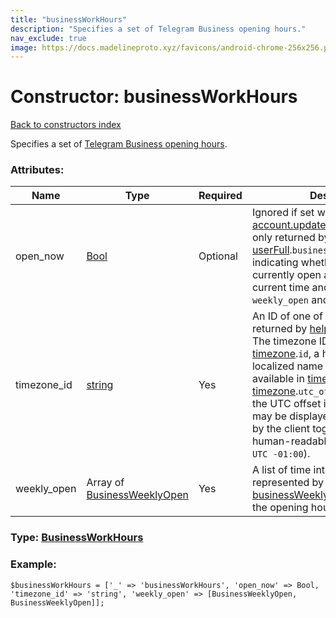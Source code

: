 ```yaml
---
title: "businessWorkHours"
description: "Specifies a set of Telegram Business opening hours."
nav_exclude: true
image: https://docs.madelineproto.xyz/favicons/android-chrome-256x256.png
---
```

# Constructor: businessWorkHours  
[Back to constructors index](/API_docs/constructors/index.html)



Specifies a set of [Telegram Business opening hours](https://core.telegram.org/api/business#opening-hours).

### Attributes:

| Name     |    Type       | Required | Description |
|----------|---------------|----------|-------------|
|open\_now|[Bool](/API_docs/types/Bool.html) | Optional|Ignored if set while invoking [account.updateBusinessWorkHours](../methods/account.updateBusinessWorkHours.html), only returned by the server in [userFull](../constructors/userFull.html).`business_work_hours`, indicating whether the business is currently open according to the current time and the values in `weekly_open` and `timezone`.|
|timezone\_id|[string](/API_docs/types/string.html) | Yes|An ID of one of the timezones returned by [help.getTimezonesList](../methods/help.getTimezonesList.html).  <br>  The timezone ID is contained [timezone](../constructors/timezone.html).`id`, a human-readable, localized name of the timezone is available in [timezone](../constructors/timezone.html).`name` and the [timezone](../constructors/timezone.html).`utc_offset` field contains the UTC offset in seconds, which may be displayed in hh:mm format by the client together with the human-readable name (i.e. `$name UTC -01:00`).|
|weekly\_open|Array of [BusinessWeeklyOpen](/API_docs/types/BusinessWeeklyOpen.html) | Yes|A list of time intervals (max 28) represented by [businessWeeklyOpen »](../constructors/businessWeeklyOpen.html), indicating the opening hours of their business.|



### Type: [BusinessWorkHours](/API_docs/types/BusinessWorkHours.html)


### Example:

```
$businessWorkHours = ['_' => 'businessWorkHours', 'open_now' => Bool, 'timezone_id' => 'string', 'weekly_open' => [BusinessWeeklyOpen, BusinessWeeklyOpen]];
```  
